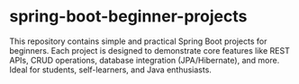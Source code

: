 # spring-boot-beginner-projects
This repository contains simple and practical Spring Boot projects for beginners. Each project is designed to demonstrate core features like REST APIs, CRUD operations, database integration (JPA/Hibernate), and more. Ideal for students, self-learners, and Java enthusiasts.
